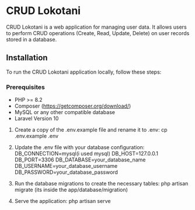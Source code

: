 # CRUD Lokotani

CRUD Lokotani is a web application for managing user data. It allows users to perform CRUD operations (Create, Read, Update, Delete) on user records stored in a database.

## Installation

To run the CRUD Lokotani application locally, follow these steps:

### Prerequisites

- PHP >= 8.2
- Composer (https://getcomposer.org/download/)
- MySQL or any other compatible database
- Laravel Version 10

1. Create a copy of the .env.example file and rename it to .env:
cp .env.example .env

2. Update the .env file with your database configuration:
DB_CONNECTION=mysql(i used mysql)
DB_HOST=127.0.0.1
DB_PORT=3306
DB_DATABASE=your_database_name
DB_USERNAME=your_database_username
DB_PASSWORD=your_database_password

3. Run the database migrations to create the necessary tables:
php artisan migrate (its inside the app/database/migration)

4. Serve the application:
php artisan serve
